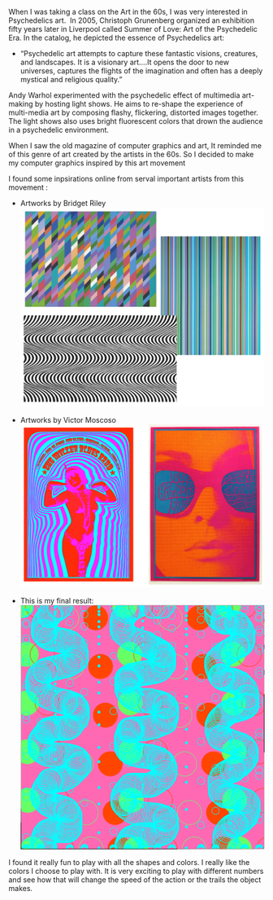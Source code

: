 When I was taking a class on the Art in the 60s, I was very interested in Psychedelics art. 
In 2005, Christoph Grunenberg organized an exhibition fifty years later in Liverpool called Summer of Love: Art of the Psychedelic Era. In the catalog, he depicted the essence of Psychedelics art: 

- “Psychedelic art attempts to capture these fantastic visions, creatures, and landscapes. It is a visionary art….It opens the door to new universes, captures the flights of the imagination and often has a deeply mystical and religious quality.” 

Andy Warhol experimented with the psychedelic effect of multimedia art-making by hosting light shows. He aims to re-shape the experience of multi-media art by composing flashy, flickering, distorted images together. The light shows also uses bright fluorescent colors that drown the audience in a psychedelic environment. 

When I saw the old magazine of computer graphics and art, It reminded me of this genre of art created by the artists in the 60s. So I decided to make my computer graphics inspired by this art movement 

I found some inpsirations online from serval important artists from this movement : 
- Artworks by Bridget Riley
![](inspo1.png)
  
- Artworks by Victor Moscoso
![](inspo2.png)

- This is my final result: 
![](digitalArtVivi.png)

I found it really fun to play with all the shapes and colors. I really like the colors I choose to play with. It is very exciting to play with different numbers and see how that will change the speed of the action or the trails the object makes. 
